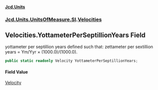 #### [Jcd.Units](index 'index')
### [Jcd.Units.UnitsOfMeasure.SI](Jcd.Units.UnitsOfMeasure.SI 'Jcd.Units.UnitsOfMeasure.SI').[Velocities](Velocities 'Jcd.Units.UnitsOfMeasure.SI.Velocities')

## Velocities.YottameterPerSeptillionYears Field

yottameter per septillion years defined such that: zettameter per sextillion years = Ym/Yyr × (1000.0)/(1000.0).

```csharp
public static readonly Velocity YottameterPerSeptillionYears;
```

#### Field Value
[Velocity](Velocity 'Jcd.Units.UnitTypes.Velocity')